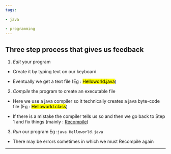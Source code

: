 ```yaml
---
tags:
  
- java
  
- programming
---
```

## Three step process that gives us feedback

1. *Edit* your program
      
- Create it by typing text on our keyboard
      
- Eventually we get a text file (Eg : <mark>Helloworld.java</mark>)
2. *Compile* the program to create an executable file
      
- Here we use a java compiler so it technically creates a java byte-code file (Eg : <mark>Helloworld.class</mark>)
      
- If there is a mistake the compiler tells us so and then we go back to Step 1 and fix things (mainly : <u>Recompile</u>)
3.  *Run* our program
      Eg :`java Helloworld.java`
       
- There may be errors sometimes in which we must Recompile again


---

